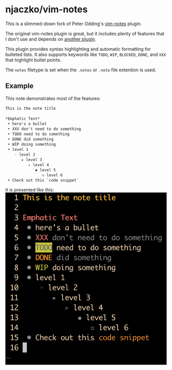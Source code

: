 # njaczko/vim-notes

This is a slimmed-down fork of Peter Odding's [vim-notes](https://github.com/xolox/vim-notes) plugin.

The original vim-notes plugin is great, but it includes plenty of features that
I don't use and depends on [another plugin](https://github.com/xolox/vim-misc).

This plugin provides syntax highlighting and automatic formatting for bulleted lists.
It also supports keywords like `TODO`, `WIP`, `BLOCKED`, `DONE`, and `XXX` that
highlight bullet points.

The `notes` filetype is set when the `.notes` or `.note` file extention is used.

## Example

This note demonstrates most of the features:

```
This is the note title

*Emphatic Text*
 • here's a bullet
 • XXX don't need to do something
 • TODO need to do something
 • DONE did something
 • WIP doing something
 • level 1
    ◦ level 2
       ▸ level 3
          ▹ level 4
             ▪ level 5
                ▫ level 6
 • Check out this `code snippet`
```

It is presented like this:
![vim-notes screenshot](https://raw.githubusercontent.com/njaczko/njaczko/main/assets/vim-notes.png)
